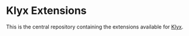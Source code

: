 # Klyx Extensions

This is the central repository containing the extensions available for [Klyx](https://github.com/klyx-dev/klyx).
